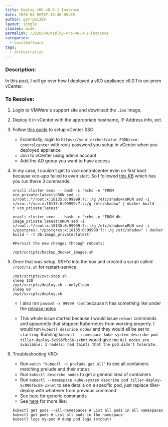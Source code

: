 ```yaml
---
title: Deploy vRO v8.0.1 Instance
date: 2020-04-08T07:18:46-05:00
author: gerryw1389
layout: single
classes: wide
permalink: /2020/04/deploy-vro-v8-0-1-instance
categories:
  - LocalSoftware
tags:
  - Orchestration
---
```

<!--more-->

### Description:

In this post, I will go over how I deployed a vRO appliance v8.0.1 in on-prem vCenter.

### To Resolve:

1. Login to VMWare's support site and download the `.iso` image.

2. Deploy it in vCenter with the appropriate hostname, IP Address info, ect.

3. Follow [this guide](https://docs.vmware.com/en/vRealize-Orchestrator/8.0/com.vmware.vrealize.orchestrator-install-config.doc/GUID-61267B72-2963-4E22-9630-DA90AF40EC05.html) to setup vCenter SSO

   - Essentially, login to `https://your_orchestrator_FQDN/vco-controlcenter` with root/ password you setup in vCenter when you deployed appliance
   - Join to vCenter using admin account
   - Add the AD group you want to have access


4. In my case, I couldn't get to vco-controlcenter even on first boot because vco-app failed to even start. So I followed [this KB](https://kb.vmware.com/s/article/78235) which has you run these 3 commands:

   ```shell
   vracli cluster exec -- bash -c 'echo -e "FROM vco_private:latest\nRUN sed -i s/root:.*/root:x:18135:0:99999:7:::/g /etc/shadow\nRUN sed -i s/vco:.*/vco:x:18135:0:99999:7:::/g /etc/shadow" | docker build - -t vco_private:latest'

   vracli cluster exec -- bash -c 'echo -e "FROM db-image_private:latest\nRUN sed -i s/root:.*/root:x:18135:0:99999:7:::/g /etc/shadow\nRUN sed -i s/postgres:.*/postgres:x:18135:0:99999:7:::/g /etc/shadow" | docker build - -t db-image_private:latest'

   #Persist the new changes through reboots:

   /opt/scripts/backup_docker_images.sh
   ```

5. Once that was setup, SSH'd into the box and created a script called `/root/rs.sh` for restart-service:

   ```shell
   /opt/scripts/svc-stop.sh
   sleep 120
   /opt/scripts/deploy.sh --onlyClean
   sleep 60
   /opt/scripts/deploy.sh
   ```

   - I also ran `passwd -x 99999 root` because it has something like under the [release notes](https://docs.vmware.com/en/vRealize-Orchestrator/8.0.1/rn/VMware-vRealize-Orchestrator-801-Release-Notes.html#knownissues)

   - This whole issue started because I would issue `reboot` commands and apparently that stopped Kubernetes from working properly. I would run `kubectl describe nodes` and they would all be set to `starting`. Running `kubectl --namespace kube-system describe pod tiller-deploy-5c996fbc66-zxhmt` would give me `0/1 nodes are available: 1 node(s) had taints that the pod didn't tolerate.`  

6. Troubleshooting VRO:

   - Run `watch "kubectl -n prelude get all"` to see all containers matching prelude and their status
   - Run `kubectl describe nodes` to get a general idea of containers
   - Run `kubectl --namespace kube-system describe pod tiller-deploy-5c996fbc66-zxhmt` to see details on a specific pod, just replace tiller-deploy with whatever from previous command
   - See [here](https://www.tutorialspoint.com/kubernetes/kubernetes_kubectl_commands.htm) for generic commands
   - See [here](https://kubernetes.io/docs/reference/kubectl/cheatsheet/) for more like:

   ```shell
   kubectl get pods --all-namespaces # List all pods in all namespaces
   kubectl get pods # List all pods in the namespace
   kubectl logs my-pod # dump pod logs (stdout)
   ```
